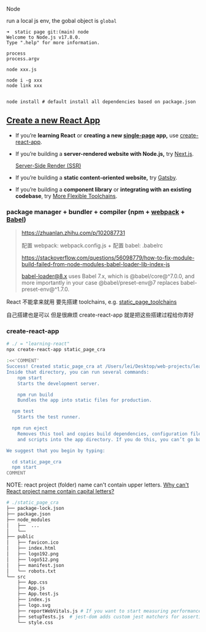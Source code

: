 Node

run a local js env, the gobal object is `global`

```
➜  static page git:(main) node
Welcome to Node.js v17.8.0.
Type ".help" for more information.

process
process.argv
```

```
node xxx.js

node i -g xxx
node link xxx


node install # default install all dependencies based on package.json
```



## [Create a new React App](https://reactjs.org/docs/create-a-new-react-app.html#recommended-toolchains)

- If you’re **learning React** or **creating a new [single-page](https://reactjs.org/docs/glossary.html#single-page-application) app,** use [create-react-app](https://reactjs.org/docs/create-a-new-react-app.html#create-react-app).

- If you’re building a **server-rendered website with Node.js,** try [Next.js](https://reactjs.org/docs/create-a-new-react-app.html#nextjs).

  [Server-Side Render (SSR)](https://zhuanlan.zhihu.com/p/41856333)

- If you’re building a **static content-oriented website,** try [Gatsby](https://reactjs.org/docs/create-a-new-react-app.html#gatsby).

- If you’re building a **component library** or **integrating with an existing codebase**, try [More Flexible Toolchains](https://reactjs.org/docs/create-a-new-react-app.html#more-flexible-toolchains).

  

### package manager + bundler + compiler (npm + [webpack](https://webpack.js.org/) + [Babel](https://babeljs.io/))

> https://zhuanlan.zhihu.com/p/102087731 
>
> 配置 webpack: webpack.config.js + 配置 babel: .babelrc 
>
> https://stackoverflow.com/questions/56098779/how-to-fix-module-build-failed-from-node-modules-babel-loader-lib-index-js 
>
> babel-loader@8.x uses Babel 7.x, which is @babel/core@^7.0.0, and more importantly in your case @babel/preset-env@7 replaces babel-preset-env@^1.7.0.

React 不能拿来就用 要先搭建 toolchains, e.g. [static_page_toolchains](./static_page_toolchains)

自己搭建也是可以 但是很麻烦 create-react-app 就是把这些搭建过程给你弄好



### create-react-app

```bash
# ./ = "learning-react"
npx create-react-app static_page_cra

:<<'COMMENT'
Success! Created static_page_cra at /Users/lei/Desktop/web-projects/learning-react/static_page_cra
Inside that directory, you can run several commands:
	npm start
    Starts the development server.

	npm run build
    Bundles the app into static files for production.

  npm test
    Starts the test runner.

  npm run eject
    Removes this tool and copies build dependencies, configuration files
    and scripts into the app directory. If you do this, you can’t go back!

We suggest that you begin by typing:

  cd static_page_cra
  npm start
COMMENT
```

NOTE: react project  (folder) name can't contain upper letters.  [Why can't React project name contain capital letters?](https://stackoverflow.com/questions/59159553/why-cant-react-project-name-contain-capital-letters)

```bash
# ./static_page_cra
├── package-lock.json
├── package.json
├── node_modules
│   ├──  ...
│   └──
├── public
│   ├── favicon.ico
│   ├── index.html
│   ├── logo192.png
│   ├── logo512.png
│   ├── manifest.json
│   └── robots.txt
└── src
    ├── App.css
    ├── App.js
    ├── App.test.js
    ├── index.js
    ├── logo.svg
    ├── reportWebVitals.js # If you want to start measuring performance in your app, pass a function to log results (for example: reportWebVitals(console.log)) or send to an analytics endpoint.
    ├── setupTests.js  # jest-dom adds custom jest matchers for asserting on DOM nodes.
    └── style.css
```

